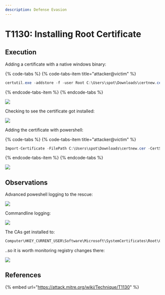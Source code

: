 ```yaml
---
description: Defense Evasion
---
```


# T1130: Installing Root Certificate

## Execution

Adding a certificate with a native windows binary:

{% code-tabs %}
{% code-tabs-item title="attacker@victim" %}
```csharp
certutil.exe -addstore -f -user Root C:\Users\spot\Downloads\certnew.cer
```
{% endcode-tabs-item %}
{% endcode-tabs %}

![](../.gitbook/assets/certs-certutil.png)

Checking to see the certificate got installed:

![](../.gitbook/assets/certs-installed.png)

Adding the certificate with powershell:

{% code-tabs %}
{% code-tabs-item title="attacker@victim" %}
```csharp
Import-Certificate -FilePath C:\Users\spot\Downloads\certnew.cer -CertStoreLocation Cert:\CurrentUser\Root\
```
{% endcode-tabs-item %}
{% endcode-tabs %}

![](../.gitbook/assets/certs-add-with-ps.png)

## Observations

Advanced poweshell logging to the rescue:

![](../.gitbook/assets/certs-ps-logging.png)

Commandline logging:

![](../.gitbook/assets/certs-logs.png)

The CAs get installed to:

```csharp
Computer\HKEY_CURRENT_USER\Software\Microsoft\SystemCertificates\Root\Certificates\C6B22A75B0633E76C9F21A81F2EE6E991F5C94AE
```

..so it is worth monitoring registry changes there:

![](../.gitbook/assets/certs-registry.png)

## References

{% embed url="https://attack.mitre.org/wiki/Technique/T1130" %}

